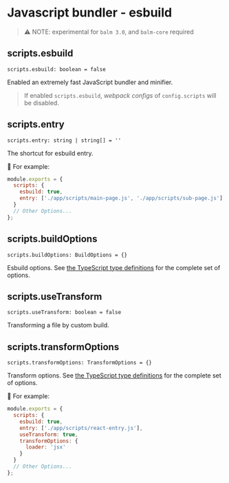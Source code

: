 # Javascript bundler - esbuild

> ⚠️ NOTE: experimental for `balm 3.0`, and `balm-core` required

## scripts.esbuild

`scripts.esbuild: boolean = false`

Enabled an extremely fast JavaScript bundler and minifier.

> If enabled `scripts.esbuild`, _webpack configs_ of `config.scripts` will be disabled.

## scripts.entry

`scripts.entry: string | string[] = ''`

The shortcut for esbuild entry.

:chestnut: For example:

```js
module.exports = {
  scripts: {
    esbuild: true,
    entry: ['./app/scripts/main-page.js', './app/scripts/sub-page.js']
  }
  // Other Options...
};
```

## scripts.buildOptions

`scripts.buildOptions: BuildOptions = {}`

Esbuild options. See [the TypeScript type definitions](https://github.com/evanw/esbuild/blob/master/lib/types.ts) for the complete set of options.

## scripts.useTransform

`scripts.useTransform: boolean = false`

Transforming a file by custom build.

## scripts.transformOptions

`scripts.transformOptions: TransformOptions = {}`

Transform options. See [the TypeScript type definitions](https://github.com/evanw/esbuild/blob/master/lib/types.ts) for the complete set of options.

:chestnut: For example:

```js
module.exports = {
  scripts: {
    esbuild: true,
    entry: ['./app/scripts/react-entry.js'],
    useTransform: true,
    transformOptions: {
      loader: 'jsx'
    }
  }
  // Other Options...
};
```

